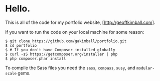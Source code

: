 # Hello.

This is all of the code for my portfolio website, [http://geoffkimball.com].

If you want to run the code on your local machine for some reason:

    $ git clone https://github.com/gakimball/portfolio.git
    $ cd portfolio
    $ # If you don't have Composer installed globally
    $ curl -sS https://getcomposer.org/installer | php
    $ php composer.phar install

To compile the Sass files you need the `sass`, `compass`, `susy`, and `modular-scale` gems.